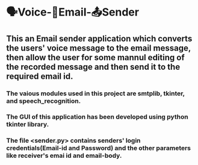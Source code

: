 # 🗣Voice-📧Email-📤Sender
## This an Email sender application which converts the users' voice message to the email message, then allow the user for some mannul editing of the recorded message and then send it to the required email id. 
### The vaious modules used in this project are smtplib, tkinter, and speech_recognition.
### The GUI of this application has been developed using python tkinter library.
### The file <sender.py> contains senders' login credentials(Email-id and Password) and the other parameters like receiver's emai id and email-body.
